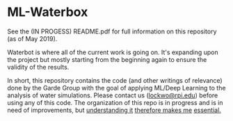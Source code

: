 # ML-Waterbox
See the (IN PROGESS) README.pdf for full information on this repository (as of May 2019).

Waterbot is where all of the current work is going on. It's expanding upon the project but mostly starting from the beginning again to ensure the validity of the results.

In short, this repository contains the code (and other writings of relevance) done by the Garde Group with the goal of applying ML/Deep Learning to the analysis of water simulations. Please contact us (lockwo@rpi.edu) before using any of this code. The organization of this repo is in progress and is in need of improvements, but [understanding it](https://kriscroes.github.io/images/blog1/dilbert.png) [therefore makes me](https://xkcd.com/1597/) [essential.](https://xkcd.com/1296/)
